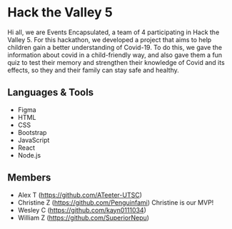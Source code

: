 # Hack the Valley 5
Hi all, we are Events Encapsulated, a team of 4 participating in Hack the Valley 5. For this hackathon, we developed a project that aims to help children gain a better understanding  of Covid-19. To do this, we gave the information about covid in a child-friendly way, and also gave them a fun quiz to test their memory and strengthen their knowledge of Covid and its effects, so they and their family can stay safe and healthy.

## Languages & Tools
- Figma
- HTML
- CSS
- Bootstrap
- JavaScript
- React
- Node.js

## Members
- Alex T (https://github.com/ATeeter-UTSC)
- Christine Z (https://github.com/Penguinfami) Christine is our MVP!
- Wesley C (https://github.com/kayn0111034)
- William Z (https://github.com/SuperiorNepu)
